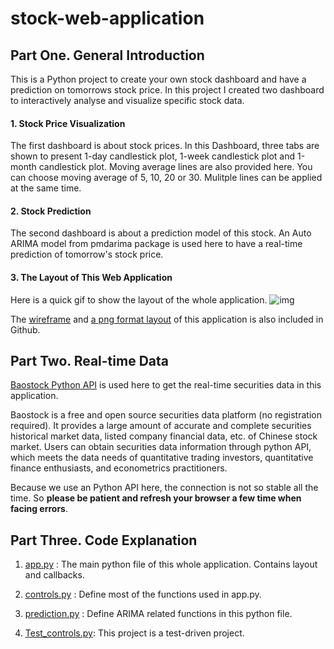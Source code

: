 # stock-web-application

## Part One.  General Introduction

This is a Python project to create your own stock dashboard and have a prediction on tomorrows stock price.
In this project I created two dashboard to interactively analyse and visualize specific stock data.
#### 1. Stock Price Visualization
The first dashboard is about stock prices. In this Dashboard, three tabs are shown to present 1-day candlestick plot, 1-week candlestick plot and 1-month candlestick plot. Moving average lines are also provided here. You can choose moving average of 5, 10, 20 or 30. Mulitple lines can be applied at the same time.

#### 2. Stock Prediction
The second dashboard is about a prediction model of this stock. An Auto ARIMA model from pmdarima package is used here to have a real-time prediction of tomorrow's stock price. 

#### 3.  The Layout of This Web Application
Here is a quick gif to show the layout of the whole application.
![img](https://github.com/cathyzjc/stock-application/blob/main/image/layout.gif)

The [wireframe](https://github.com/cathyzjc/stock-application/blob/main/Wireframe%20of%20Stock%20Application%20.pdf) and [a png format layout](https://github.com/cathyzjc/stock-application/blob/main/stock%20-%20layout.PNG) of this application is also included in Github. 
 
 
## Part Two.   Real-time Data 

[Baostock Python API](http://baostock.com/baostock/index.php/%E9%A6%96%E9%A1%B5) is used here to get the real-time securities data in this application.

Baostock is a free and open source securities data platform (no registration required). It provides a large amount of accurate and complete securities historical market data, listed company financial data, etc. of Chinese stock market. 
Users can obtain securities data information through python API, which meets the data needs of quantitative trading investors, quantitative finance enthusiasts, and econometrics practitioners.

Because we use an Python API here, the connection is not so stable all the time. So **please be patient and refresh your browser a few time when facing errors**. 

## Part Three.   Code Explanation

1. [app.py](https://github.com/cathyzjc/stock-application/blob/main/app.py) : The main python file of this whole application. Contains layout and callbacks.

2. [controls.py](https://github.com/cathyzjc/stock-application/blob/main/controls.py) : Define most of the functions used in app.py.

3. [prediction.py](https://github.com/cathyzjc/stock-application/blob/main/prediction.py) : Define ARIMA related functions in this python file.

4. [Test_controls.py](https://github.com/cathyzjc/stock-application/blob/main/Test_controls.py): This project is a test-driven project. 
